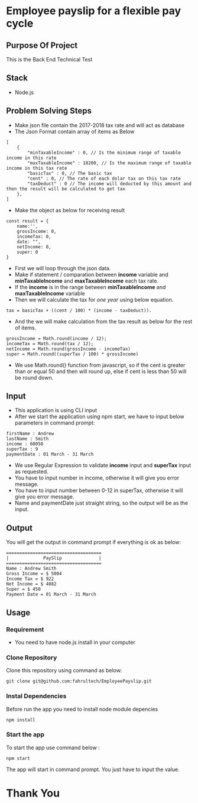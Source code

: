 # Employee payslip for a flexible pay cycle
## Purpose Of Project
This is the Back End Technical Test
## Stack
- Node.js
## Problem Solving Steps
- Make json file contain the 2017-2018 tax rate and will act as database
- The Json Format contain array of items as Below
```
[
    {
        "minTaxableIncome" : 0, // Is the minimum range of taxable income in this rate
        "maxTaxableIncome" : 18200, // Is the maximum range of taxable income in this tax rate
        "basicTax" : 0, // The basic tax 
        "cent" : 0, // The rate of each dolar tax on this tax rate
        "taxDeduct" : 0 // The income will deducted by this amount and then the result will be calculated to get tax
    },
]
```
- Make the object as below for receiving result
```
const result = {
    name:'',
    grossIncome: 0,
    incomeTax: 0,
    date: "",
    netIncome: 0,
    super: 0
}
```

- First we will loop through the json data.
- Make if statement / comparation between **income** variable and **minTaxableIncome** and **maxTaxableIncome** each tax rate.
- If the **income** is in the range between **minTaxableIncome** and **maxTaxableIncome** variable
- Then we will calculate the tax for *one year* using below equation.
```
tax = basicTax + ((cent / 100) * (income - taxDeduct)).
```
- And the we will make calculation from the tax result as below for the rest of items.
```
grossIncome = Math.round(income / 12);
incomeTax = Math.round(tax / 12);
netIncome = Math.round(grossIncome - incomeTax)
super = Math.round((superTax / 100) * grossIncome)
```
- We use Math.round() function from javascript, so if the cent is greater than or equal 50 and then will round up, else if cent is less than 50 will be round down.

## Input
- This application is using CLI input
- After we start the application using npm start, we have to input below parameters in command prompt:
```
firstName : Andrew
lastName : Smith
income : 60050
superTax : 9
paymentDate : 01 March - 31 March
```
- We use Regular Expression to validate **income** input and **superTax** input as requested.
- You have to input number in income, otherwise it will give you error message.
- You have to input number between 0-12 in superTax, otherwise it will give you error message.
- Name and paymentDate just straight string, so the output will be as the input.

## Output
You will get the output in command prompt if everything is ok as below:
```
====================================
|             PaySlip              |
====================================
Name : Andrew Smith
Gross Income = $ 5004
Income Tax = $ 922
Net Income = $ 4082
Super = $ 450
Payment Date = 01 March - 31 March
```

## Usage
### Requirement
- You need to have node.js install in your computer
### Clone Repository
Clone this repository using command as below:
```
git clone git@github.com:fahrultech/EmployeePayslip.git
```
### Instal Dependencies
Before run the app you need to install node module depencies
```
npm install
```
### Start the app
To start the app use command below :
```
npm start
```

The app will start in command prompt. You just have to input the value.

# Thank You
